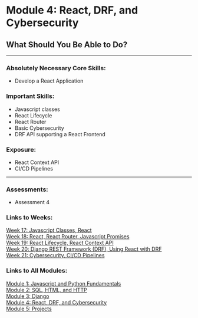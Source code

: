 # Module 4: React, DRF, and Cybersecurity


## What Should You Be Able to Do?
----
### Absolutely Necessary Core Skills:
- Develop a React Application

### Important Skills:
- Javascript classes
- React Lifecycle
- React Router
- Basic Cybersecurity
- DRF API supporting a React Frontend

### Exposure:
- React Context API
- CI/CD Pipelines
----

### Assessments:
- Assessment 4


### Links to Weeks:
[Week 17: Javascript Classes, React](https://github.com/deltaplatoonew/curriculum/tree/master/Module-4--React-DRF-Cybersecurity/wk-17--OOPjs-React)<br/>
[Week 18: React, React Router, Javascript Promises](https://github.com/deltaplatoonew/curriculum/tree/master/Module-4--React-DRF-Cybersecurity/wk-18--React-Router-Promises)<br/>
[Week 19: React Lifecycle, React Context API](https://github.com/deltaplatoonew/curriculum/tree/master/Module-4--React-DRF-Cybersecurity/wk-19--Lifecycle-Context)<br/>
[Week 20: Django REST Framework (DRF), Using React with DRF](https://github.com/deltaplatoonew/curriculum/tree/master/Module-4--React-DRF-Cybersecurity/wk-20--DRF-ReactDRF)<br/>
[Week 21: Cybersecurity, CI/CD Pipelines](https://github.com/deltaplatoonew/curriculum/tree/master/Module-4--React-DRF-Cybersecurity/wk-21--Cybersecurity)<br/>


### Links to All Modules:
[Module 1: Javascript and Python Fundamentals](https://github.com/deltaplatoonew/curriculum/tree/master/Module-1--Javascript-and-Python-Fundamentals)<br/>
[Module 2: SQL, HTML, and HTTP](https://github.com/deltaplatoonew/curriculum/tree/master/Module-2--SQL-HTML-HTTP)<br/>
[Module 3: Django](https://github.com/deltaplatoonew/curriculum/tree/master/Module-3--Django)<br/>
[Module 4: React, DRF, and Cybersecurity](https://github.com/deltaplatoonew/curriculum/tree/master/Module-4--React-DRF-Cybersecurity)<br/>
[Module 5: Projects](https://github.com/deltaplatoonew/curriculum/tree/master/Module-5--Projects)<br/>
